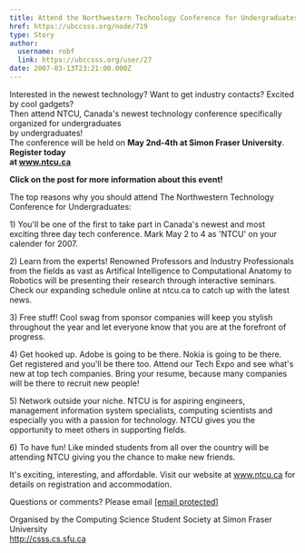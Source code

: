 ```yaml
---
title: Attend the Northwestern Technology Conference for Undergraduates! 
href: https://ubccsss.org/node/719
type: Story
author:
  username: robf
  link: https://ubccsss.org/user/27
date: 2007-03-13T23:21:00.000Z
---
```


<div class="field field-name-body field-type-text-with-summary field-label-hidden"><div class="field-items"><div class="field-item even"><p>Interested in the newest technology? Want to get industry contacts? Excited by cool gadgets?<br>
Then attend NTCU, Canada&apos;s newest technology conference specifically organized for undergraduates<br>
by undergraduates!<br>
The conference will be held on <b>May 2nd-4th at Simon Fraser University</b>.  <b>Register today<br>
at <a href="http://www.ntcu.ca" target="_blank">www.ntcu.ca</a></b></p>
<p><b>Click on the post for more information about this event!</b></p>
<!--break--><p>The top reasons why you should attend The Northwestern Technology Conference for Undergraduates:</p>
<p>    1) You&apos;ll be one of the first to take part in Canada&apos;s newest and most exciting three day tech conference. Mark May 2 to 4 as &apos;NTCU&apos; on your calender for 2007.</p>
<p>    2) Learn from the experts! Renowned Professors and Industry Professionals from the fields as vast as Artifical Intelligence to Computational Anatomy to Robotics will be presenting their research through interactive seminars. Check our expanding schedule online at ntcu.ca to catch up with the latest news.</p>
<p>    3) Free stuff! Cool swag from sponsor companies will keep you stylish throughout the year and let everyone know that you are at the forefront of progress.</p>
<p>    4) Get hooked up. Adobe is going to be there. Nokia is going to be there. Get registered and you&apos;ll be there too. Attend our Tech Expo and see what&apos;s new at top tech companies. Bring your resume, because many companies will be there to recruit new people!</p>
<p>    5) Network outside your niche. NTCU is for aspiring engineers, management information system specialists, computing scientists and especially you with a passion for technology. NTCU gives you the opportunity to meet others in supporting fields.</p>
<p>    6) To have fun! Like minded students from all over the country will be attending NTCU giving you the chance to make new friends.</p>
<p>It&apos;s exciting, interesting, and affordable. Visit our website at <a href="http://www.ntcu.ca" target="_blank">www.ntcu.ca</a> for details on registration and accommodation.</p>
<p>Questions or comments? Please email <a href="/cdn-cgi/l/email-protection#3b484f4e5f5e554f64495e575a4f525455487b554f584e15585a"><span class="__cf_email__" data-cfemail="06757273626368725974636a67726f6968754668726573286567">[email&#xA0;protected]</span></a></p>
<p>Organised by the Computing Science Student Society at Simon Fraser University<br>
<a href="http://csss.cs.sfu.ca/">http://csss.cs.sfu.ca</a></p>
</div></div></div>    <footer>
          </footer>
